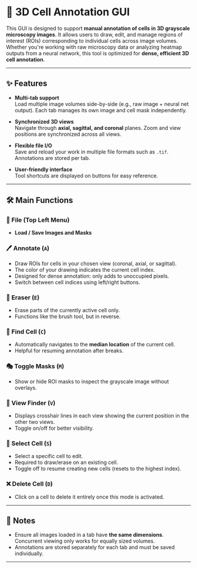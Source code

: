 # 🧬 3D Cell Annotation GUI

This GUI is designed to support **manual annotation of cells in 3D grayscale microscopy images**. It allows users to draw, edit, and manage regions of interest (ROIs) corresponding to individual cells across image volumes. Whether you're working with raw microscopy data or analyzing heatmap outputs from a neural network, this tool is optimized for **dense, efficient 3D cell annotation**.

---

## ✨ Features

- **Multi-tab support**  
  Load multiple image volumes side-by-side (e.g., raw image + neural net output). Each tab manages its own image and cell mask independently.

- **Synchronized 3D views**  
  Navigate through **axial, sagittal, and coronal** planes. Zoom and view positions are synchronized across all views.

- **Flexible file I/O**  
  Save and reload your work in multiple file formats such as `.tif`. Annotations are stored per tab.

- **User-friendly interface**  
  Tool shortcuts are displayed on buttons for easy reference.

---

## 🛠️ Main Functions

### 📁 File (Top Left Menu)
- **Load / Save Images and Masks**

### 🖊️ Annotate (`A`)
- Draw ROIs for cells in your chosen view (coronal, axial, or sagittal).
- The color of your drawing indicates the current cell index.
- Designed for dense annotation: only adds to unoccupied pixels.
- Switch between cell indices using left/right buttons.

### 🧽 Eraser (`E`)
- Erase parts of the currently active cell only.
- Functions like the brush tool, but in reverse.

### 🎯 Find Cell (`C`)
- Automatically navigates to the **median location** of the current cell.
- Helpful for resuming annotation after breaks.

### 🎭 Toggle Masks (`M`)
- Show or hide ROI masks to inspect the grayscale image without overlays.

### 🧭 View Finder (`V`)
- Displays crosshair lines in each view showing the current position in the other two views.
- Toggle on/off for better visibility.

### 🔎 Select Cell (`S`)
- Select a specific cell to edit.
- Required to draw/erase on an existing cell.
- Toggle off to resume creating new cells (resets to the highest index).

### ❌ Delete Cell (`D`)
- Click on a cell to delete it entirely once this mode is activated.

---

## 🧠 Notes

- Ensure all images loaded in a tab have **the same dimensions**. Concurrent viewing only works for equally sized volumes.
- Annotations are stored separately for each tab and must be saved individually.

---

